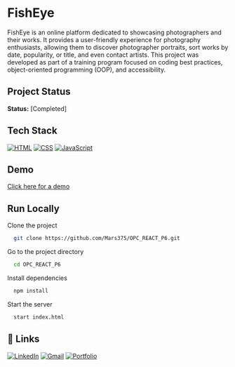 
# FishEye

FishEye is an online platform dedicated to showcasing photographers and their works. It provides a user-friendly experience for photography enthusiasts, allowing them to discover photographer portraits, sort works by date, popularity, or title, and even contact artists. This project was developed as part of a training program focused on coding best practices, object-oriented programming (OOP), and accessibility.


## Project Status

**Status:** [Completed]


## Tech Stack

[![HTML](https://img.shields.io/badge/HTML-5-orange?style=for-the-badge&logo=html5)](https://developer.mozilla.org/en-US/docs/Web/HTML)
[![CSS](https://img.shields.io/badge/CSS-3-blue?style=for-the-badge&logo=css3)](https://developer.mozilla.org/en-US/docs/Web/CSS)
[![JavaScript](https://img.shields.io/badge/JavaScript-ES6-yellow?style=for-the-badge&logo=javascript)](https://developer.mozilla.org/en-US/docs/Web/JavaScript)

## Demo

[Click here for a demo](https://opc-react-p6-jzt2nr32f-mars375.vercel.app/)


## Run Locally

Clone the project

```bash
  git clone https://github.com/Mars375/OPC_REACT_P6.git
```

Go to the project directory

```bash
  cd OPC_REACT_P6
```

Install dependencies

```bash
  npm install
```

Start the server

```bash
  start index.html
```


## 🔗 Links
[![LinkedIn](https://img.shields.io/static/v1?message=LinkedIn&logo=linkedin&label=&color=0077B5&logoColor=white&labelColor=&style=for-the-badge)](https://www.linkedin.com/in/lo%C3%AFc-rossi-b4487b236/)
[![Gmail](https://img.shields.io/static/v1?message=Gmail&logo=gmail&label=&color=D14836&logoColor=white&labelColor=&style=for-the-badge)](mailto:rossi.loic.pro@gmail.com)
[![Portfolio](https://img.shields.io/badge/my_portfolio-000?style=for-the-badge&logo=ko-fi&logoColor=white)](https://loicrossi.netlify.app/)

